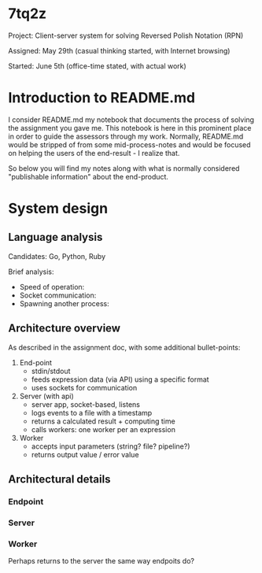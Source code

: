 # 7tq2z

Project: Client-server system for solving Reversed Polish Notation (RPN)

Assigned: May 29th (casual thinking started, with Internet browsing)

Started: June 5th (office-time stated, with actual work)

# Introduction to README.md

I consider README.md my notebook that documents the process of solving the assignment you gave me.  This notebook is here in this prominent place in order to guide the assessors through my work.  Normally, README.md would be stripped of from some mid-process-notes and would be focused on helping the users of the end-result - I realize that.

So below you will find my notes along with what is normally considered "publishable information" about the end-product.

# System design

## Language analysis

Candidates: Go, Python, Ruby

Brief analysis:

* Speed of operation:
* Socket communication:
* Spawning another process:

## Architecture overview

As described in the assignment doc, with some additional bullet-points:
1. End-point
   * stdin/stdout
   * feeds expression data (via API) using a specific format
   * uses sockets for communication
2. Server (with api)
   * server app, socket-based, listens
   * logs events to a file with a timestamp
   * returns a calculated result + computing time
   * calls workers: one worker per an expression
3. Worker
   * accepts input parameters (string? file? pipeline?)
   * returns output value / error value

## Architectural details

### Endpoint

### Server

### Worker

Perhaps returns to the server the same way endpoits do?

